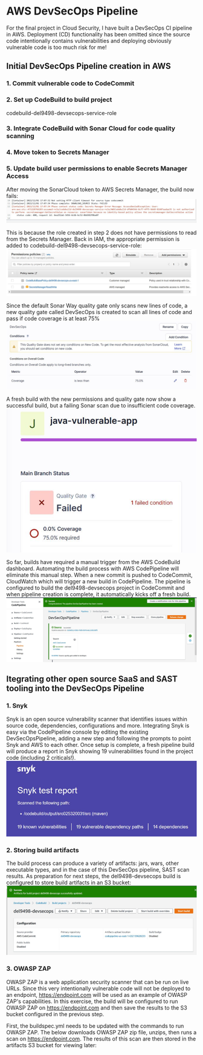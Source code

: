# AWS DevSecOps Pipeline
For the final project in Cloud Security, I have built a DevSecOps CI pipeline in AWS. Deployment (CD) functionality has been omitted since the source code intentionally contains vulnerabilities and deploying obviously vulnerable code is too much risk for me!

## Initial DevSecOps Pipeline creation in AWS
### 1. Commit vulnerable code to CodeCommit
### 2. Set up CodeBuild to build project
codebuild-del9498-devsecops-service-role
### 3. Integrate CodeBuild with Sonar Cloud for code quality scanning
### 4. Move token to Secrets Manager
### 5. Update build user permissions to enable Secrets Manager Access
After moving the SonarCloud token to AWS Secrets Manager, the build now fails:
![Access Denied](screenshots/scrts-mgr-access-denied.JPG)

This is because the role created in step 2 does not have permissions to read from the Secrets Manager. Back in IAM, the appropriate permission is added to codebuild-del9498-devsecops-service-role:
![Updates](screenshots/scrts-mgr-read-write.JPG)

Since the default Sonar Way quality gate only scans new lines of code, a new quality gate called DevSecOps is created to scan all lines of code and pass if code coverage is at least 75%
![Quality Gate](screenshots/new-quality-gate.JPG)

A fresh build with the new permissions and quality gate now show a successful build, but a failing Sonar scan due to insufficient code coverage.
![Quality Gate2](screenshots/quality-fail.JPG)

So far, builds have required a manual trigger from the AWS CodeBuild dashboard. Automating the build process with AWS CodePipeline will eliminate this manual step. When a new commit is pushed to CodeCommit, CloudWatch which will trigger a new build in CodePipeline. The pipeline is configured to build the del9498-devsecops project in CodeCommit and when pipeline creation is complete, it automatically kicks off a fresh build.
![Pipeline](screenshots/pipeline.JPG)

## Itegrating other open source SaaS and SAST tooling into the DevSecOps Pipeline
### 1. Snyk
Snyk is an open source vulnerability scanner that identifies issues within source code, dependencies, configurations and more. 
Integrating Snyk is easy via the CodePipeline console by editing the existing DevSecOpsPipeline, adding a new step and following the prompts to point Snyk and AWS to each other. Once setup is complete, a fresh pipeline build will produce a report in Snyk showing 19 vulnerabilities found in the project code (including 2 criticals!).
![Snyk](screenshots/snyk.JPG)

### 2. Storing build artifacts
The build process can produce a variety of artifacts: jars, wars, other executable types, and in the case of this DevSecOps pipeline, SAST scan results. As preparation for next steps, the del9498-devsecops build is configured to store build artifacts in an S3 bucket:
![Artifacts](screenshots/s3.JPG)

### 3. OWASP ZAP
OWASP ZAP is a web application security scanner that can be run on live URLs. Since this very intentionally vulnerable code will not be deployed to an endpoint, https://endpoint.com will be used as an example of OWASP ZAP's capabilities. In this exercise, the build will be configured to run OWASP ZAP on https://endpoint.com and then save the results to the S3 bucket configured in the previous step.

First, the buildspec.yml needs to be updated with the commands to run OWASP ZAP. The below downloads OWASP ZAP zip file, unzips, then runs a scan on https://endpoint.com. The results of this scan are then stored in the artifacts S3 bucket for viewing later:

